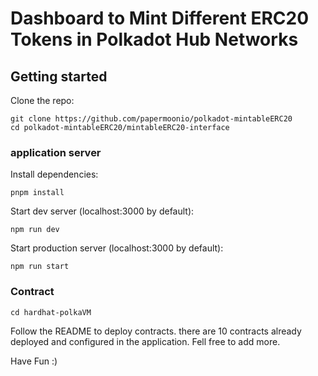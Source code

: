 # Dashboard to Mint Different ERC20 Tokens in Polkadot Hub Networks

## Getting started

Clone the repo:

```
git clone https://github.com/papermoonio/polkadot-mintableERC20
cd polkadot-mintableERC20/mintableERC20-interface
```

### application server

Install dependencies:

```
pnpm install
```

Start dev server (localhost:3000 by default):

```
npm run dev
```

Start production server (localhost:3000 by default):

```
npm run start
```

### Contract

```shell
cd hardhat-polkaVM
```

Follow the README to deploy contracts. there are 10 contracts already deployed and configured in the application. Fell free to add more.

Have Fun :)
